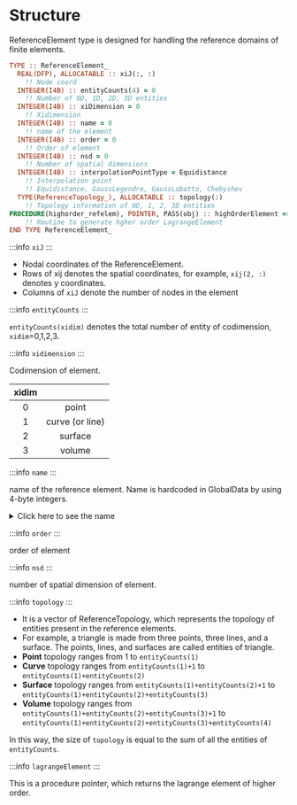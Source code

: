 # Structure

ReferenceElement type is designed for handling the reference domains of finite elements.

```fortran
TYPE :: ReferenceElement_
  REAL(DFP), ALLOCATABLE :: xiJ(:, :)
    !! Node coord
  INTEGER(I4B) :: entityCounts(4) = 0
    !! Number of 0D, 1D, 2D, 3D entities
  INTEGER(I4B) :: xiDimension = 0
    !! Xidimension
  INTEGER(I4B) :: name = 0
    !! name of the element
  INTEGER(I4B) :: order = 0
    !! Order of element
  INTEGER(I4B) :: nsd = 0
    !! Number of spatial dimensions
  INTEGER(I4B) :: interpolationPointType = Equidistance
    !! Interpolation point
    !! Equidistance, GaussLegendre, GaussLobatto, Chebyshev
  TYPE(ReferenceTopology_), ALLOCATABLE :: topology(:)
    !! Topology information of 0D, 1, 2, 3D entities
PROCEDURE(highorder_refelem), POINTER, PASS(obj) :: highOrderElement => NULL()
    !! Routine to generate hgher order LagrangeElement
END TYPE ReferenceElement_
```

:::info `xiJ`
:::

- Nodal coordinates of the ReferenceElement.
- Rows of xij denotes the spatial coordinates, for example, `xij(2, :)` denotes y coordinates.
- Columns of `xiJ` denote the number of nodes in the element

:::info `entityCounts`
:::

`entityCounts(xidim)` denotes the total number of entity of codimension, `xidim`=0,1,2,3.

:::info `xidimension`
:::

Codimension of element.

| xidim |                 |
|:-----:|:---------------:|
|   0   |      point      |
|   1   | curve (or line) |
|   2   |     surface     |
|   3   |     volume      |

:::info `name`
:::

name of the reference element. Name is hardcoded in GlobalData by using 4-byte integers.

<details>
<summary>Click here to see the name</summary>
<div>

```fortran
INTEGER(I4B), PARAMETER :: Line = 1
INTEGER(I4B), PARAMETER :: Line2 = 1
INTEGER(I4B), PARAMETER :: Line3 = 8
INTEGER(I4B), PARAMETER :: Line4 = 26
INTEGER(I4B), PARAMETER :: Line5 = 27
INTEGER(I4B), PARAMETER :: Line6 = 28
INTEGER(I4B), PARAMETER :: Triangle = 2
INTEGER(I4B), PARAMETER :: Triangle3 = 2
INTEGER(I4B), PARAMETER :: Triangle6 = 9
INTEGER(I4B), PARAMETER :: Triangle9 = 20
INTEGER(I4B), PARAMETER :: Triangle10 = 21
INTEGER(I4B), PARAMETER :: Triangle12 = 22
INTEGER(I4B), PARAMETER :: Triangle15a = 23
INTEGER(I4B), PARAMETER :: Triangle15b = 24
INTEGER(I4B), PARAMETER :: Triangle15 = 24
INTEGER(I4B), PARAMETER :: Triangle21 = 25
INTEGER(I4B), PARAMETER :: Quadrangle = 3
INTEGER(I4B), PARAMETER :: Quadrangle4 = 3
INTEGER(I4B), PARAMETER :: Quadrangle9 = 10
INTEGER(I4B), PARAMETER :: Quadrangle8 = 16
INTEGER(I4B), PARAMETER :: Quadrangle16 = 160
INTEGER(I4B), PARAMETER :: Tetrahedron = 4
INTEGER(I4B), PARAMETER :: Tetrahedron4 = 4
INTEGER(I4B), PARAMETER :: Tetrahedron10 = 11
INTEGER(I4B), PARAMETER :: Tetrahedron20 = 29
INTEGER(I4B), PARAMETER :: Tetrahedron35 = 30
INTEGER(I4B), PARAMETER :: Tetrahedron56 = 31
INTEGER(I4B), PARAMETER :: Hexahedron = 5
INTEGER(I4B), PARAMETER :: Hexahedron8 = 5
INTEGER(I4B), PARAMETER :: Hexahedron27 = 12
INTEGER(I4B), PARAMETER :: Hexahedron20 = 17
INTEGER(I4B), PARAMETER :: Hexahedron64 = 92
INTEGER(I4B), PARAMETER :: Hexahedron125 = 93
INTEGER(I4B), PARAMETER :: Prism = 6
INTEGER(I4B), PARAMETER :: Prism6 = 6
INTEGER(I4B), PARAMETER :: Prism18 = 13
INTEGER(I4B), PARAMETER :: Prism15 = 18
INTEGER(I4B), PARAMETER :: Pyramid = 7
INTEGER(I4B), PARAMETER :: Pyramid5 = 7
INTEGER(I4B), PARAMETER :: Pyramid14 = 14
INTEGER(I4B), PARAMETER :: Pyramid13 = 19
INTEGER(I4B), PARAMETER :: Point = 15
INTEGER(I4B), PARAMETER :: Point1 = 15
```

</div>
</details>

:::info `order`
:::

order of element

:::info `nsd`
:::

number of spatial dimension of element.

:::info `topology`
:::

- It is a vector of ReferenceTopology, which represents the topology of entities present in the reference elements.
- For example, a triangle is made from three points, three lines, and a surface. The points, lines, and surfaces are called entities of triangle.
- **Point** topology ranges from 1 to `entityCounts(1)`
- **Curve** topology ranges from `entityCounts(1)+1` to `entityCounts(1)+entityCounts(2)`
- **Surface** topology ranges from `entityCounts(1)+entityCounts(2)+1` to `entityCounts(1)+entityCounts(2)+entityCounts(3)`
- **Volume** topology ranges from `entityCounts(1)+entityCounts(2)+entityCounts(3)+1` to `entityCounts(1)+entityCounts(2)+entityCounts(3)+entityCounts(4)`

In this way, the size of `topology` is equal to the sum of all the entities of `entityCounts`.

:::info `lagrangeElement`
:::

This is a procedure pointer, which returns the lagrange element of higher order.
